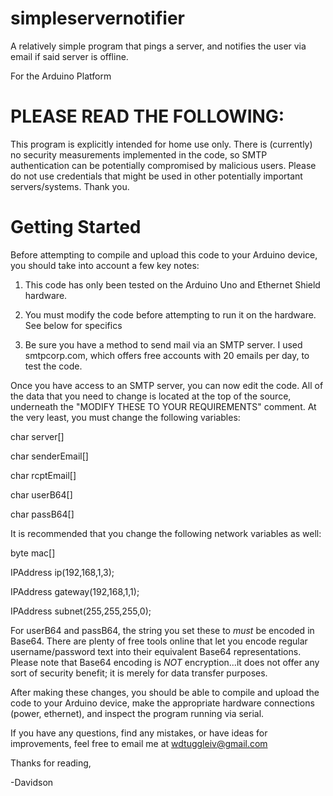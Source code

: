 # simpleservernotifier
A relatively simple program that pings a server, and notifies the user via email if said server is offline.

For the Arduino Platform


# PLEASE READ THE FOLLOWING:
This program is explicitly intended for home use only. There is (currently) no security measurements implemented in the code, so SMTP authentication can be potentially compromised by malicious users. Please do not use credentials that might be used in other potentially important servers/systems. Thank you.

# Getting Started
Before attempting to compile and upload this code to your Arduino device, you should take into account a few key notes:

1. This code has only been tested on the Arduino Uno and Ethernet Shield hardware.

2. You must modify the code before attempting to run it on the hardware. See below for specifics

3. Be sure you have a method to send mail via an SMTP server. I used smtpcorp.com, which offers free accounts with 20 emails per day, to test the code.

Once you have access to an SMTP server, you can now edit the code. All of the data that you need to change is located at the top of the source, underneath the "MODIFY THESE TO YOUR REQUIREMENTS" comment. At the very least, you must change the following variables:

char server[]

char senderEmail[]

char rcptEmail[]

char userB64[]

char passB64[]

It is recommended that you change the following network variables as well:

byte mac[] 

IPAddress ip(192,168,1,3);    

IPAddress gateway(192,168,1,1);

IPAddress subnet(255,255,255,0);

For userB64 and passB64, the string you set these to *must* be encoded in Base64. There are plenty of free tools online that let you encode regular username/password text into their equivalent Base64 representations. Please note that Base64 encoding is *NOT* encryption...it does not offer any sort of security benefit; it is merely for data transfer purposes.

After making these changes, you should be able to compile and upload the code to your Arduino device, make the appropriate hardware connections (power, ethernet), and inspect the program running via serial. 

If you have any questions, find any mistakes, or have ideas for improvements, feel free to email me at wdtuggleiv@gmail.com

Thanks for reading,

-Davidson
